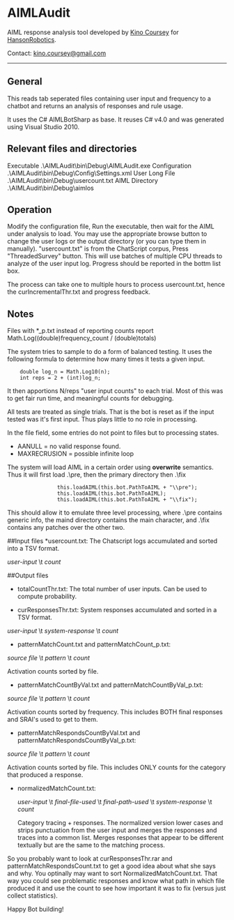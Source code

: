 AIMLAudit
==================

AIML response analysis tool developed by [Kino Coursey](https://github.com/Kinoc) for [HansonRobotics](https://github.com/hansonrobotics/).

Contact: kino.coursey@gmail.com

---
## General
This reads tab seperated files containing user input and frequency to a chatbot and returns an analysis of responses and rule usage.

It uses the C# AIMLBotSharp as base.
It reuses C# v4.0 and was generated using Visual Studio 2010.

## Relevant files and directories 
Executable	.\AIMLAudit\bin\Debug\AIMLAudit.exe 
Configuration .\AIMLAudit\bin\Debug\Config\Settings.xml
User Long File .\AIMLAudit\bin\Debug\usercount.txt
AIML Directory .\AIMLAudit\bin\Debug\aimlos

## Operation
Modify the configuration file, Run the executable, then wait for the AIML under analysis to load.
You may use the appropriate browse button to change the user logs or the output directory (or you can type them in manually).
"usercount.txt" is from the ChatScript corpus,
Press "ThreadedSurvey" button. This will use batches of multiple CPU threads to analyze of the user input log.
Progress should be reported in the bottm list box.

The process can take one to multiple hours to process usercount.txt, hence the curIncrementalThr.txt and progress feedback.

## Notes
Files with *_p.txt instead of reporting counts  report Math.Log((double)frequency_count / (double)totals)

The system tries to sample to do a form of balanced testing. It uses the following formula to determine how many times it tests a given input.
```
	double log_n = Math.Log10(n);
	int reps = 2 + (int)log_n;
```
It then apportions N/reps "user input counts" to each trial.
Most of this was to get fair run time, and meaningful counts for debugging.

All tests are treated as single trials. That is the bot is reset as if the input tested was it's first input. Thus <THAT> plays little to no role in processing.

In the file field, some entries do not point to files but to processing states.

* AANULL = no valid response found.
* MAXRECRUSION = possible infinite loop

The system will load AIML in a certain order using **overwrite** semantics. Thus it will first load .\pre, then the primary directory then .\fix
```
                this.loadAIML(this.bot.PathToAIML + "\\pre");
                this.loadAIML(this.bot.PathToAIML);
                this.loadAIML(this.bot.PathToAIML + "\\fix");
```
This should allow it to emulate three level processing, where .\pre contains generic info, the maind directory contains the main character, and .\fix contains any patches over the other two.

##Input files
*usercount.txt:
The Chatscript logs accumulated and sorted into a TSV format.

_user-input_ \t _count_

##Output files

* totalCountThr.txt:
The total number of user inputs. Can be used to compute probability.

* curResponsesThr.txt:
System responses accumulated and sorted in a TSV format.

_user-input_ \t _system-response_ \t _count_

* patternMatchCount.txt and patternMatchCount_p.txt:

 _source file_ \t _pattern_ \t _count_

   Activation counts sorted by file.

* patternMatchCountByVal.txt and patternMatchCountByVal_p.txt:

_source file_ \t _pattern_ \t _count_

  Activation counts sorted by frequency. This includes BOTH final responses and SRAI's used to get to them.

* patternMatchRespondsCountByVal.txt and patternMatchRespondsCountByVal_p.txt:

_source file_ \t _pattern_ \t _count_

  Activation counts sorted by file. This includes ONLY counts for the category that produced a response.

* normalizedMatchCount.txt:

  _user-input_ \t _final-file-used_ \t _final-path-used_ \t _system-response_ \t _count_

  Category tracing + responses. The normalized version lower cases and strips punctuation from the user input and merges the responses and traces into a common list. Merges responses that appear to be different textually but are the same to the matching process.

So you probably want to look at curResponsesThr.rar and patternMatchRespondsCount.txt to get a good idea about what she says and why.
You optinally may want to sort NormalizedMatchCount.txt. That way you could see problematic responses and know what path in which file produced it and use the count to see how important it was to fix (versus just collect statistics).

Happy Bot building!
